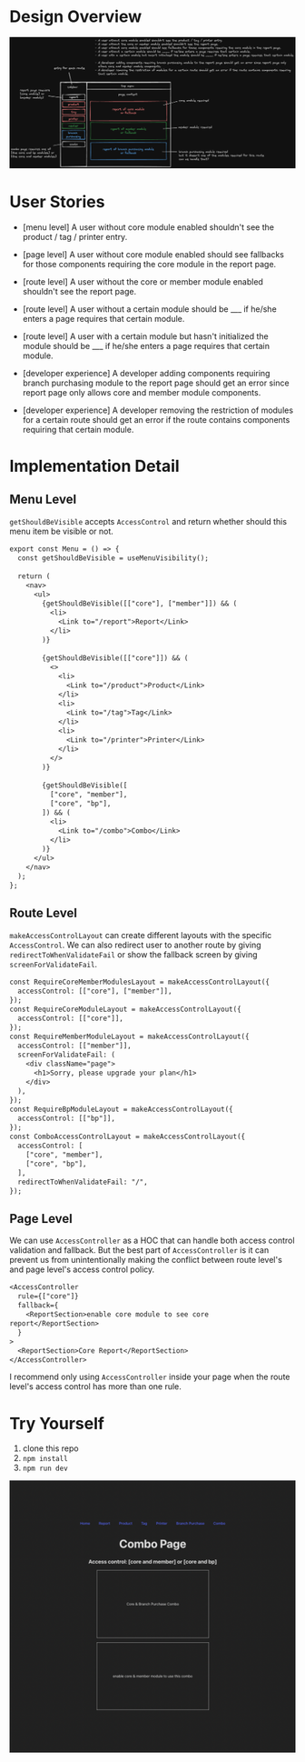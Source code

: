 # Design Overview

![fe-access-control](fe-access-control.png)

# User Stories

- [menu level] A user without core module enabled shouldn't see the product / tag / printer entry.
- [page level] A user without core module enabled should see fallbacks for those components requiring the core module in the report page.
- [route level] A user without the core or member module enabled shouldn't see the report page.
- [route level] A user without a certain module should be \_\_\_ if he/she enters a page requires that certain module.
- [route level] A user with a certain module but hasn't initialized the module should be \_\_\_ if he/she enters a page requires that certain module.

- [developer experience] A developer adding components requiring branch purchasing module to the report page should get an error since report page only allows core and member module components.
- [developer experience] A developer removing the restriction of modules for a certain route should get an error if the route contains components requiring that certain module.

# Implementation Detail

## Menu Level

`getShouldBeVisible` accepts `AccessControl` and return whether should this menu item be visible or not.

```tsx
export const Menu = () => {
  const getShouldBeVisible = useMenuVisibility();

  return (
    <nav>
      <ul>
        {getShouldBeVisible([["core"], ["member"]]) && (
          <li>
            <Link to="/report">Report</Link>
          </li>
        )}

        {getShouldBeVisible([["core"]]) && (
          <>
            <li>
              <Link to="/product">Product</Link>
            </li>
            <li>
              <Link to="/tag">Tag</Link>
            </li>
            <li>
              <Link to="/printer">Printer</Link>
            </li>
          </>
        )}

        {getShouldBeVisible([
          ["core", "member"],
          ["core", "bp"],
        ]) && (
          <li>
            <Link to="/combo">Combo</Link>
          </li>
        )}
      </ul>
    </nav>
  );
};
```

## Route Level

`makeAccessControlLayout` can create different layouts with the specific `AccessControl`. We can also redirect user to another route by giving `redirectToWhenValidateFail` or show the fallback screen by giving `screenForValidateFail`.

```tsx
const RequireCoreMemberModulesLayout = makeAccessControlLayout({
  accessControl: [["core"], ["member"]],
});
const RequireCoreModuleLayout = makeAccessControlLayout({
  accessControl: [["core"]],
});
const RequireMemberModuleLayout = makeAccessControlLayout({
  accessControl: [["member"]],
  screenForValidateFail: (
    <div className="page">
      <h1>Sorry, please upgrade your plan</h1>
    </div>
  ),
});
const RequireBpModuleLayout = makeAccessControlLayout({
  accessControl: [["bp"]],
});
const ComboAccessControlLayout = makeAccessControlLayout({
  accessControl: [
    ["core", "member"],
    ["core", "bp"],
  ],
  redirectToWhenValidateFail: "/",
});
```

## Page Level

We can use `AccessController` as a HOC that can handle both access control validation and fallback. But the best part of `AccessController` is it can prevent us from unintentionally making the conflict between route level's and page level's access control policy.

```tsx
<AccessController
  rule={["core"]}
  fallback={
    <ReportSection>enable core module to see core report</ReportSection>
  }
>
  <ReportSection>Core Report</ReportSection>
</AccessController>
```

I recommend only using `AccessController` inside your page when the route level's access control has more than one rule.

# Try Yourself

1. clone this repo
2. `npm install`
3. `npm run dev`

![demo](demo.png)
